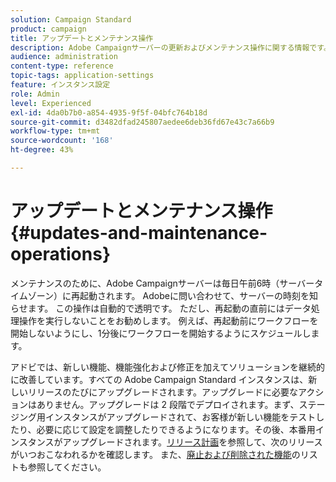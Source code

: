 ```yaml
---
solution: Campaign Standard
product: campaign
title: アップデートとメンテナンス操作
description: Adobe Campaignサーバーの更新およびメンテナンス操作に関する情報です。
audience: administration
content-type: reference
topic-tags: application-settings
feature: インスタンス設定
role: Admin
level: Experienced
exl-id: 4da0b7b0-a854-4935-9f5f-04bfc764b18d
source-git-commit: d3482dfad245807aedee6deb36fd67e43c7a66b9
workflow-type: tm+mt
source-wordcount: '168'
ht-degree: 43%

---
```


# アップデートとメンテナンス操作{#updates-and-maintenance-operations}

メンテナンスのために、Adobe Campaignサーバーは毎日午前6時（サーバータイムゾーン）に再起動されます。 Adobeに問い合わせて、サーバーの時刻を知らせます。 この操作は自動的で透明です。 ただし、再起動の直前にはデータ処理操作を実行しないことをお勧めします。 例えば、再起動前にワークフローを開始しないようにし、1分後にワークフローを開始するようにスケジュールします。

アドビでは、新しい機能、機能強化および修正を加えてソリューションを継続的に改善しています。すべての Adobe Campaign Standard インスタンスは、新しいリリースのたびにアップグレードされます。アップグレードに必要なアクションはありません。アップグレードは 2 段階でデプロイされます。まず、ステージング用インスタンスがアップグレードされて、お客様が新しい機能をテストしたり、必要に応じて設定を調整したりできるようになります。その後、本番用インスタンスがアップグレードされます。[リリース計画](https://helpx.adobe.com/jp/campaign/kb/acs-release-planning.html)を参照して、次のリリースがいつおこなわれるかを確認します。 また、[廃止および削除された機能](../../rn/using/deprecated-features.md)のリストも参照してください。
